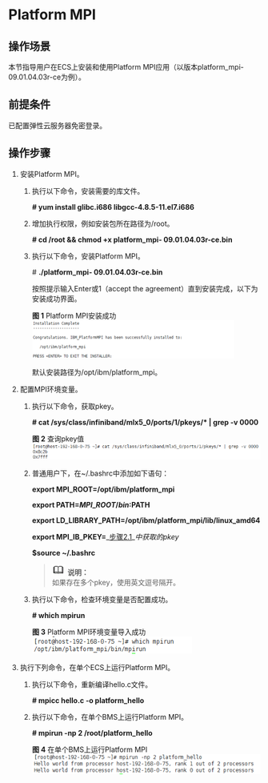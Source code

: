 # Platform MPI<a name="ZH-CN_TOPIC_0121720630"></a>

## 操作场景<a name="section37559482203017"></a>

本节指导用户在ECS上安装和使用Platform MPI应用（以版本platform\_mpi-09.01.04.03r-ce为例）。

## 前提条件<a name="section47764941203023"></a>

已配置弹性云服务器免密登录。

## 操作步骤<a name="section12710179193218"></a>

1.  安装Platform MPI。
    1.  执行以下命令，安装需要的库文件。

        **\# yum install glibc.i686 libgcc-4.8.5-11.el7.i686**

    2.  增加执行权限，例如安装包所在路径为/root。

        **\# cd /root && chmod +x platform\_mpi- 09.01.04.03r-ce.bin**

    3.  执行以下命令，安装Platform MPI。

        \#  **./platform\_mpi- 09.01.04.03r-ce.bin**

        按照提示输入Enter或1（accept the agreement）直到安装完成，以下为安装成功界面。

        **图 1**  Platform MPI安装成功<a name="fig16933191425219"></a>  
        ![](figures/Platform-MPI安装成功.png "Platform-MPI安装成功")

        默认安装路径为/opt/ibm/platform\_mpi。

2.  配置MPI环境变量。
    1.  <a name="li43811143171922"></a>执行以下命令，获取pkey。

        **\# cat /sys/class/infiniband/mlx5\_0/ports/1/pkeys/\* | grep -v 0000**

        **图 2**  查询pkey值<a name="fig2030918210714"></a>  
        ![](figures/查询pkey值.png "查询pkey值")

    2.  普通用户下，在\~/.bashrc中添加如下语句：

        **export MPI\_ROOT=/opt/ibm/platform\_mpi**

        **export PATH=$MPI\_ROOT/bin:$PATH**

        **export LD\_LIBRARY\_PATH=/opt/ibm/platform\_mpi/lib/linux\_amd64**

        **export MPI\_IB\_PKEY=**_[步骤2.1](#li43811143171922)__中获取的pkey_

        **$source  \~/.bashrc**

        >![](public_sys-resources/icon-note.gif) **说明：**   
        >如果存在多个pkey，使用英文逗号隔开。  

    3.  执行以下命令，检查环境变量是否配置成功。

        **\# which mpirun**

        **图 3**  Platform MPI环境变量导入成功<a name="fig111552297711"></a>  
        ![](figures/Platform-MPI环境变量导入成功.png "Platform-MPI环境变量导入成功")

3.  执行下列命令，在单个ECS上运行Platform MPI。
    1.  执行以下命令，重新编译hello.c文件。

        **\# mpicc hello.c -o platform\_hello**

    2.  执行以下命令，在单个BMS上运行Platform MPI。

        **\# mpirun -np 2 /root/**platform\_hello****

        **图 4**  在单个BMS上运行Platform MPI<a name="fig1024518153911"></a>  
        ![](figures/在单个BMS上运行Platform-MPI.png "在单个BMS上运行Platform-MPI")



